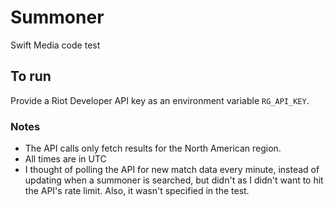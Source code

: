 # Summoner

Swift Media code test

## To run
Provide a Riot Developer API key as an environment variable `RG_API_KEY`.

### Notes
  - The API calls only fetch results for the North American region.
  - All times are in UTC
  - I thought of polling the API for new match data every minute, instead of updating when a summoner is searched, but didn't as I didn't want to hit the API's rate limit. Also, it wasn't specified in the test.

